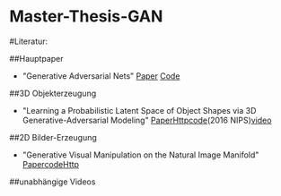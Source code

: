 # Master-Thesis-GAN
#Literatur:


##Hauptpaper
* "Generative Adversarial Nets" [Paper](https://arxiv.org/abs/1406.2661) [Code](https://github.com/goodfeli/adversarial)

##3D Objekterzeugung

* "Learning a Probabilistic Latent Space of Object Shapes via 3D Generative-Adversarial Modeling" [Paper](https://arxiv.org/abs/1610.07584)[Http](http://3dgan.csail.mit.edu/)[code](https://github.com/zck119/3dgan-release)(2016 NIPS)[video](https://www.youtube.com/watch?v=mfx7uAkUtCI&t=1s)

##2D Bilder-Erzeugung
* "Generative Visual Manipulation on the Natural Image Manifold" [Paper](https://people.eecs.berkeley.edu/~junyanz/projects/gvm/eccv16_gvm.pdf)[code](https://github.com/junyanz/iGAN)[Http](https://people.eecs.berkeley.edu/~junyanz/projects/gvm/)

##unabhängige Videos
